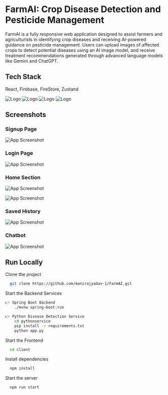 
# FarmAI: Crop Disease Detection and Pesticide Management

FarmAI is a fully responsive web application designed to assist farmers and agriculturists in identifying crop diseases and receiving AI-powered guidance on pesticide management. Users can upload images of affected crops to detect potential diseases using an AI image model, and receive treatment recommendations generated through advanced language models like Gemini and ChatGPT.

## Tech Stack

React, Firebase, FireStore, Zustand

![Logo](https://www.vectorlogo.zone/logos/reactjs/reactjs-icon.svg )
![Logo](https://www.vectorlogo.zone/logos/java/java-ar21.svg)
![Logo](https://www.vectorlogo.zone/logos/springio/springio-icon.svg)
![Logo](https://www.vectorlogo.zone/logos/mongodb/mongodb-ar21~bgwhite.svg)

## Screenshots


### Signup Page
![App Screenshot](https://res.cloudinary.com/ddavdy2aa/image/upload/v1744915165/FarmAi/mnfic6mmqwpvexiiinbe.png)

### Login Page
![App Screenshot](https://res.cloudinary.com/ddavdy2aa/image/upload/v1744915166/FarmAi/zv0cipnhd3j7zfjaxgpq.png)

### Home Section
![App Screenshot](https://res.cloudinary.com/ddavdy2aa/image/upload/v1744915165/FarmAi/w9s1ecyynstchzgfiayg.png)

![App Screenshot](https://res.cloudinary.com/ddavdy2aa/image/upload/v1744915165/FarmAi/lsx9fi7anqbsc1lkhu9p.png)

### Saved History
![App Screenshot](https://res.cloudinary.com/ddavdy2aa/image/upload/v1744915164/FarmAi/pzhwo11ij1zjmdmq5dad.png)
 
### Chatbot
![App Screenshot](https://res.cloudinary.com/ddavdy2aa/image/upload/v1744915164/FarmAi/swgrm2cka3uk4ddgebes.png)






## Run Locally

Clone the project

```bash
  git clone https://github.com/manirajyadav-1/FarmAI.git
```

Start the Backend Services

```bash
👉 Spring Boot Backend
    ./mvnw spring-boot:run
```
```bash
👉 Python Disease Detection Service
    cd pythonservice
    pip install -r requirements.txt
    python app.py
```

Start the Frontend

```bash
  cd client
```

Install dependencies

```bash
  npm install
```

Start the server

```bash
  npm run start
```

